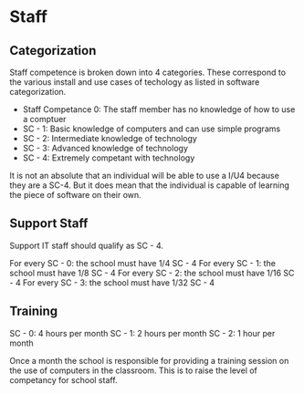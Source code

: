 # Staff

## Categorization

Staff competence is broken down into 4 categories. These correspond to the various install and use cases of techology as listed in software categorization.

* Staff Competance 0: The staff member has no knowledge of how to use a comptuer
* SC - 1: Basic knowledge of computers and can use simple programs
* SC - 2: Intermediate knowledge of technology
* SC - 3: Advanced knowledge of technology
* SC - 4: Extremely competant with technology

It is not an absolute that an individual will be able to use a I/U4 because they are a SC-4. But it does mean that the individual is capable of learning the piece of software on their own.

## Support Staff

Support IT staff should qualify as SC - 4.

For every SC - 0: the school must have 1/4 SC - 4
For every SC - 1: the school must have 1/8 SC - 4
For every SC - 2: the school must have 1/16 SC - 4
For every SC - 3: the school must have 1/32 SC - 4

## Training

SC - 0: 4 hours per month
SC - 1: 2 hours per month
SC - 2: 1 hour per month

Once a month the school is responsible for providing a training session on the use of computers in the classroom. This is to raise the level of competancy for school staff.


